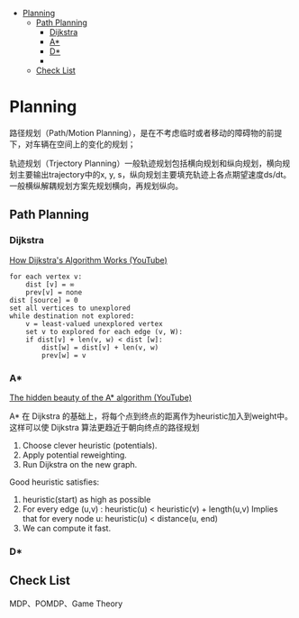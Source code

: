 - [Planning](#planning)
  - [Path Planning](#path-planning)
    - [Dijkstra](#dijkstra)
    - [A\*](#a)
    - [D\*](#d)
    - [](#)
  - [Check List](#check-list)

# Planning
路径规划（Path/Motion Planning），是在不考虑临时或者移动的障碍物的前提下，对车辆在空间上的变化的规划；

轨迹规划（Trjectory Planning）一般轨迹规划包括横向规划和纵向规划，横向规划主要输出trajectory中的x, y, s，纵向规划主要填充轨迹上各点期望速度ds/dt。一般横纵解耦规划方案先规划横向，再规划纵向。

## Path Planning

### Dijkstra
[How Dijkstra's Algorithm Works (YouTube)](https://www.youtube.com/watch?v=EFg3u_E6eHU)
```
for each vertex v:
    dist [v] = ∞
    prev[v] = none
dist [source] = 0
set all vertices to unexplored 
while destination not explored:
    v = least-valued unexplored vertex
    set v to explored for each edge (v, W):
    if dist[v] + len(v, w) < dist [w]:
        dist[w] = dist[v] + len(v, w)
        prev[w] = v
```

### A*
[The hidden beauty of the A* algorithm (YouTube)](https://www.youtube.com/watch?v=A60q6dcoCjw)

A* 在 Dijkstra 的基础上，将每个点到终点的距离作为heuristic加入到weight中。这样可以使 Dijkstra 算法更趋近于朝向终点的路径规划
1. Choose clever heuristic (potentials).
2. Apply potential reweighting.
3. Run Dijkstra on the new graph.

Good heuristic satisfies:
1. heuristic(start) as high as possible
2. For every edge (u,v) :
heuristic(u) < heuristic(v) + length(u,v)
Implies that for every node u:
    heuristic(u) < distance(u, end)
3. We can compute it fast.
   
### D*

### 

## Check List
MDP、POMDP、Game Theory